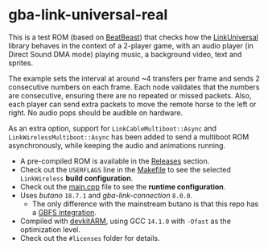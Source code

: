 # gba-link-universal-real

This is a test ROM (based on [BeatBeast](https://github.com/afska/beat-beast)) that checks how the [LinkUniversal](https://github.com/afska/gba-link-connection?tab=readme-ov-file#-LinkUniversal) library behaves in the context of a 2-player game, with an audio player (in Direct Sound DMA mode) playing music, a background video, text and sprites.

The example sets the interval at around ~4 transfers per frame and sends 2 consecutive numbers on each frame. Each node validates that the numbers are consecutive, ensuring there are no repeated or missed packets. Also, each player can send extra packets to move the remote horse to the left or right. No audio pops should be audible on hardware.

As an extra option, support for `LinkCableMultiboot::Async` and `LinkWirelessMultiboot::Async` has been added to send a multiboot ROM asynchronously, while keeping the audio and animations running.

- A pre-compiled ROM is available in the [Releases](https://github.com/afska/gba-link-universal-real/releases) section.
- Check out the `USERFLAGS` line in the [Makefile](Makefile#L51) to see the selected `LinkWireless` **build configuration**.
- Check out the [main.cpp](src/main.cpp#L32) file to see the **runtime configuration**.
- Uses *butano* `18.7.1` and *gba-link-connection* `8.0.0`.
  * The only difference with the mainstream butano is that this repo has a [GBFS integration](https://github.com/afska/gba-link-universal-real/commit/3f00a407b007f3efbb0c016f2932ca1a26d8ab14).
- Compiled with [devkitARM](https://devkitpro.org), using GCC `14.1.0` with `-Ofast` as the optimization level.
- Check out the `#licenses` folder for details.
